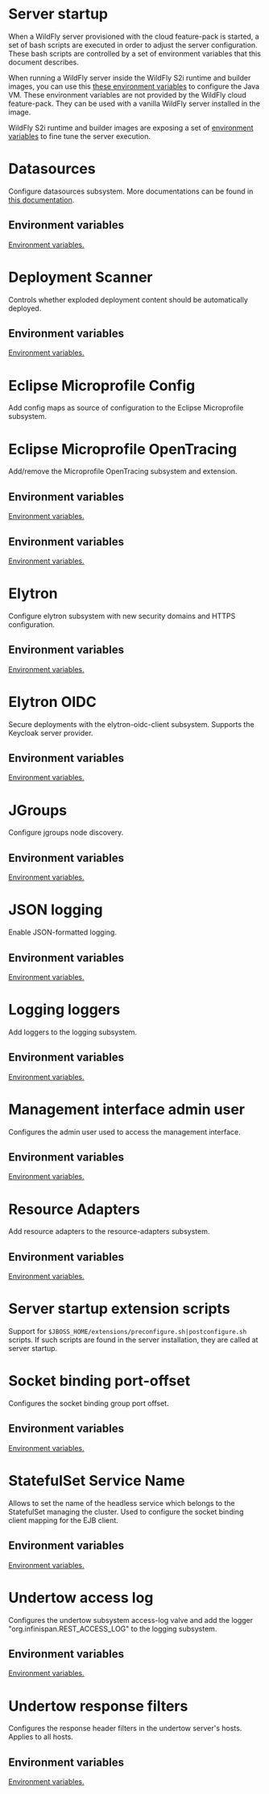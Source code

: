 # Server startup

When a WildFly server provisioned with the cloud feature-pack is started, a set of bash scripts are executed in order to adjust 
the server configuration. These bash scripts are controlled by a set of environment variables that this document describes.

When running a WildFly server inside the WildFly S2i runtime and builder images, you can use this [these environment variables](https://github.com/jboss-container-images/openjdk/blob/develop/modules/jvm/api/module.yaml) to configure the Java VM.
These environment variables are not provided by the WildFly cloud feature-pack. They can be used with a vanilla WildFly server installed in the image.

WildFly S2i runtime and builder images are exposing a set of [environment variables](https://github.com/wildfly/wildfly-cekit-modules/blob/v2/jboss/container/wildfly/run/api/module.yaml) to fine tune the server execution.

# Datasources

Configure datasources subsystem. More documentations can be found in [this documentation](datasources.md).

## Environment variables

[Environment variables.](https://github.com/wildfly/wildfly-cekit-modules/blob/master/jboss/container/wildfly/launch/datasources/module.yaml)

# Deployment Scanner

Controls whether exploded deployment content should be automatically deployed.

## Environment variables

[Environment variables.](https://github.com/wildfly/wildfly-cekit-modules/blob/master/jboss/container/wildfly/launch/deployment-scanner/module.yaml)

# Eclipse Microprofile Config

Add config maps as source of configuration to the Eclipse Microprofile subsystem.

# Eclipse Microprofile OpenTracing

Add/remove the Microprofile OpenTracing subsystem and extension.

## Environment variables

[Environment variables.](https://github.com/wildfly/wildfly-cekit-modules/blob/master/jboss/container/wildfly/launch/tracing/module.yaml)

## Environment variables

[Environment variables.](https://github.com/wildfly/wildfly-cekit-modules/blob/master/jboss/container/wildfly/launch/mp-config/module.yaml)

# Elytron

Configure elytron subsystem with new security domains and HTTPS configuration.

## Environment variables

[Environment variables.](https://github.com/wildfly/wildfly-cekit-modules/blob/master/jboss/container/wildfly/launch/elytron/module.yaml)

# Elytron OIDC

Secure deployments with the elytron-oidc-client subsystem. Supports the Keycloak server provider.

## Environment variables

[Environment variables.](https://github.com/wildfly/wildfly-cekit-modules/blob/master/jboss/container/wildfly/launch/oidc/module.yaml)

# JGroups

Configure jgroups node discovery.

## Environment variables

[Environment variables.](https://github.com/wildfly/wildfly-cekit-modules/blob/master/jboss/container/wildfly/launch/jgroups/module.yaml)

# JSON logging

Enable JSON-formatted logging.

## Environment variables

[Environment variables.](https://github.com/wildfly/wildfly-cekit-modules/blob/master/jboss/container/wildfly/launch/json-logging/module.yaml)

# Logging loggers

Add loggers to the logging subsystem.

## Environment variables

[Environment variables.](https://github.com/wildfly/wildfly-cekit-modules/blob/master/jboss/container/wildfly/launch/logger-category/module.yaml)

# Management interface admin user

Configures the admin user used to access the management interface.

## Environment variables

[Environment variables.](https://github.com/wildfly/wildfly-cekit-modules/blob/master/jboss/container/wildfly/launch/admin/2.0/module.yaml)

# Resource Adapters

Add resource adapters to the resource-adapters subsystem.

## Environment variables

[Environment variables.](https://github.com/wildfly/wildfly-cekit-modules/blob/master/jboss/container/wildfly/launch/resource-adapters/module.yaml)

# Server startup extension scripts

Support for ``$JBOSS_HOME/extensions/preconfigure.sh|postconfigure.sh`` scripts. If such scripts are found in 
the server installation, they are called at server startup.

# Socket binding port-offset

Configures the socket binding group port offset.

## Environment variables

[Environment variables.](https://github.com/wildfly/wildfly-cekit-modules/blob/master/jboss/container/wildfly/launch/port-offset/module.yaml)

# StatefulSet Service Name

Allows to set the name of the headless service which belongs to the StatefulSet managing the cluster. 
Used to configure the socket binding client mapping for the EJB client.

## Environment variables

[Environment variables.](https://github.com/wildfly/wildfly-cekit-modules/blob/master/jboss/container/wildfly/launch/statefulset/module.yaml)

# Undertow access log

Configures the undertow subsystem access-log valve and add the logger "org.infinispan.REST_ACCESS_LOG" to the logging subsystem.

## Environment variables

[Environment variables.](https://github.com/wildfly/wildfly-cekit-modules/blob/master/jboss/container/wildfly/launch/access-log-valve/module.yaml)

# Undertow response filters

 Configures the response header filters in the undertow server's hosts. Applies to all hosts.

## Environment variables

[Environment variables.](https://github.com/wildfly/wildfly-cekit-modules/blob/master/jboss/container/wildfly/launch/filters/module.yaml)

